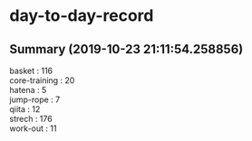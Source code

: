 # day-to-day-record  
## Summary  (2019-10-23 21:11:54.258856)  
basket : 116  
core-training : 20  
hatena : 5  
jump-rope : 7  
qiita : 12  
strech : 176  
work-out : 11  
